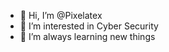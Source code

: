 - 👋 Hi, I’m @Pixelatex
- 👀 I’m interested in Cyber Security
- 🌱 I’m always learning new things

<!---
Pixelatex/Pixelatex is a ✨ special ✨ repository because its `README.md` (this file) appears on your GitHub profile.
You can click the Preview link to take a look at your changes.
--->
